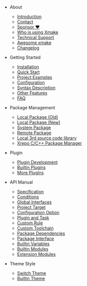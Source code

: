 - About

  - [Introduction](about/introduction.md)
  - [Contact](about/contact.md)
  - [Sponsor ❤️](about/sponsor.md)
  - [Who is using Xmake](about/who_is_using_xmake.md)
  - [Technical Support](about/technical_support.md)
  - [Awesome xmake](about/awesome.md)
  - [Changelog](about/changelog.md)

- Getting Started

  - [Installation](guide/installation.md)
  - [Quick Start](guide/quickstart.md)
  - [Project Examples](guide/project_examples.md)
  - [Configuration](guide/configuration.md)
  - [Syntax Description](guide/syntax_description.md)
  - [Other Features](guide/other_features.md)
  - [FAQ](guide/faq.md)

- Package Management

  - [Local Package (Old)](package/local_package_old.md)
  - [Local Package (New)](package/local_package.md)
  - [System Package](package/system_package.md)
  - [Remote Package](package/remote_package.md)
  - [Local 3rd source code library](package/local_3rd_source_library.md)
  - [Xrepo C/C++ Package Manager](https://xrepo.xmake.io/#/getting_started)

- Plugin

  - [Plugin Development](plugin/plugin_development.md)
  - [Builtin Plugins](plugin/builtin_plugins.md)
  - [More Plugins](plugin/more_plugins.md)

- API Manual

  - [Specification](manual/specification.md)
  - [Conditions](manual/conditions.md)
  - [Global Interfaces](manual/global_interfaces.md)
  - [Project Target](manual/project_target.md)
  - [Configuration Option](manual/configuration_option.md)
  - [Plugin and Task](manual/plugin_task.md)
  - [Custom Rule](manual/custom_rule.md)
  - [Custom Toolchain](manual/custom_toolchain.md)
  - [Package Dependencies](manual/package_dependencies.md)
  - [Package Interface](manual/package_interface.md)
  - [Builtin Variables](manual/builtin_variables.md)
  - [Builtin Modules](manual/builtin_modules.md)
  - [Extension Modules](manual/extension_modules.md)

- Theme Style

  - [Switch Theme](theme/switch_theme.md)
  - [Builtin Theme](theme/builtin_themes.md)

